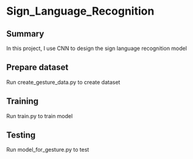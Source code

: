 # Sign_Language_Recognition
## Summary 
In this project, I use CNN to design the sign language recognition model 
## Prepare dataset 
Run create_gesture_data.py to create dataset 
## Training 
Run train.py to train model 
## Testing
Run model_for_gesture.py to test 
